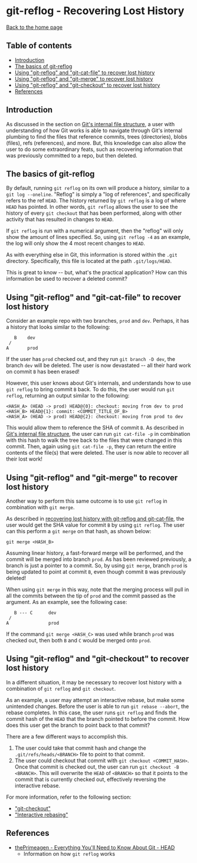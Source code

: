 # git-reflog - Recovering Lost History

[Back to the home page](../README.md)

## Table of contents

- [Introduction](#introduction)
- [The basics of git-reflog](#The-basics-of-git-reflog)
- [Using "git-reflog" and "git-cat-file" to recover lost history](#Using-git-reflog-and-git-cat-file-to-recover-lost-history)
- [Using "git-reflog" and "git-merge" to recover lost history](#Using-git-reflog-and-git-merge-to-recover-lost-history)
- [Using "git-reflog" and "git-checkout" to recover lost history](#Using-git-reflog-and-git-checkout-to-recover-lost-history)
- [References](#References)

## Introduction

As discussed in the section on [Git's internal file structure](git-internal-file-structure.md), a user with understanding of how Git works is able to navigate through Git's internal plumbing to find the files that reference commits, trees (directories), blobs (files), refs (references), and more. But, this knowledge can also allow the user to do some extraordinary feats, such as recovering information that was previously committed to a repo, but then deleted.

## The basics of git-reflog

By default, running `git reflog` on its own will produce a history, similar to a `git log --oneline`. "Reflog" is simply a "log of references", and specifically refers to the ref `HEAD`. The history returned by `git reflog` is a log of where `HEAD` has pointed. In other words, `git reflog` allows the user to see the history of every `git checkout` that has been performed, along with other activity that has resulted in changes to `HEAD`.

If `git reflog` is run with a numerical argument, then the "reflog" will only show the amount of lines specified. So, using `git reflog -4` as an example, the log will only show the 4 most recent changes to `HEAD`.

As with everything else in Git, this information is stored within the `.git` directory. Specifically, this file is located at the path `.git/logs/HEAD`.

This is great to know -- but, what's the practical application? How can this information be used to recover a deleted commit?

## Using "git-reflog" and "git-cat-file" to recover lost history

Consider an example repo with two branches, `prod` and `dev`. Perhaps, it has a history that looks similar to the following:

```
   B    dev
 /
A       prod
```

If the user has `prod` checked out, and they run `git branch -D dev`, the branch `dev` will be deleted. The user is now devastated -- all their hard work on commit `B` has been erased!

However, this user knows about Git's internals, and understands how to use `git reflog` to bring commit `B` back. To do this, the user would run `git reflog`, returning an output similar to the following:

```
<HASH_A> (HEAD -> prod) HEAD@{0}: checkout: moving from dev to prod
<HASH_B> HEAD@{1}: commit: <COMMIT_TITLE_OF_B>
<HASH_A> (HEAD -> prod) HEAD@{2}: checkout: moving from prod to dev
```

This would allow them to reference the SHA of commit `B`. As described in [Git's internal file structure](git-internal-file-structure.md#The-files-are-in-the-computer), the user can run `git cat-file -p` in combination with this hash to walk the tree back to the files that were changed in this commit. Then, again using `git cat-file -p`, they can return the entire contents of the file(s) that were deleted. The user is now able to recover all their lost work!

## Using "git-reflog" and "git-merge" to recover lost history

Another way to perform this same outcome is to use `git reflog` in combination with `git merge`.

As described in [recovering lost history with git-reflog and git-cat-file](#Recovering-lost-history-with-git-reflog-and-git-cat-file), the user would get the SHA value for commit `B` by using `git reflog`. The user can this perform a `git merge` on that hash, as shown below:

```
git merge <HASH_B>
```

Assuming linear history, a fast-forward merge will be performed, and the commit will be merged into branch `prod`. As has been reviewed previously, a branch is just a pointer to a commit. So, by using `git merge`, branch `prod` is being updated to point at commit `B`, even though commit `B` was previously deleted!

When using `git merge` in this way, note that the merging process will pull in all the commits between the tip of `prod` and the commit passed as the argument. As an example, see the following case:

```
   B --- C      dev
 /
A               prod
```

If the command `git merge <HASH_C>` was used while branch `prod` was checked out, then both `B` and `C` would be merged onto `prod`.

## Using "git-reflog" and "git-checkout" to recover lost history

In a different situation, it may be necessary to recover lost history with a combination of `git reflog` and `git checkout`.

As an example, a user may attempt an interactive rebase, but make some unintended changes. Before the user is able to run `git rebase --abort`, the rebase completes. In this case, the user runs `git reflog` and finds the commit hash of the `HEAD` that the branch pointed to before the commit. How does this user get the branch to point back to that commit?

There are a few different ways to accomplish this.

1. The user could take that commit hash and change the `.git/refs/heads/<BRANCH>` file to point to that commit.
1. The user could checkout that commit with `git checkout <COMMIT_HASH>`. Once that commit is checked out, the user can run `git checkout -B <BRANCH>`. This will overwrite the `HEAD` of `<BRANCH>` so that it points to the commit that is currently checked out, effectively reversing the interactive rebase.

For more information, refer to the following section:

- ["git-checkout"](git-branch.md#Creating-and-switching-to-new-branches)
- ["Interactive rebasing"](interactive-rebase.md#The-basics-of-an-interactive-rebase)

## References

- [thePrimeagen - Everything You'll Need to Know About Git - HEAD](https://theprimeagen.github.io/fem-git/lessons/branches-merges-and-more/head)
    - Information on how `git reflog` works

